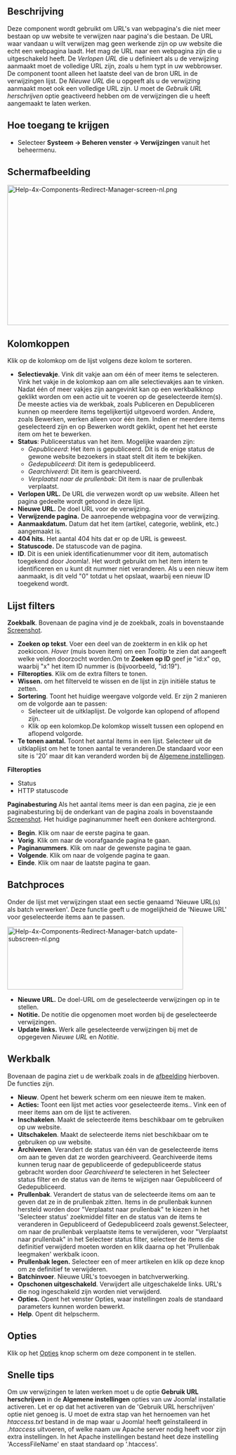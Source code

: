 <!-- Filename: Help4.x:Redirects:_Links / Display title: Verwijzingen: Links -->

## Beschrijving

Deze component wordt gebruikt om URL's van webpagina's die niet meer
bestaan op uw website te verwijzen naar pagina's die bestaan. De URL
waar vandaan u wilt verwijzen mag geen werkende zijn op uw website die
echt een webpagina laadt. Het mag de URL naar een webpagina zijn die u
uitgeschakeld heeft. De *Verlopen URL* die u definieert als u de
verwijzing aanmaakt moet de volledige URL zijn, zoals u hem typt in uw
webbrowser. De component toont alleen het laatste deel van de bron URL
in de verwijzingen lijst. De *Nieuwe URL* die u opgeeft als u de
verwijzing aanmaakt moet ook een volledige URL zijn. U moet de *Gebruik
URL herschrijven* optie geactiveerd hebben om de verwijzingen die u
heeft aangemaakt te laten werken.

## Hoe toegang te krijgen

- Selecteer **Systeem **→** Beheren venster **→** Verwijzingen** vanuit
  het beheermenu.

## Schermafbeelding

<img
src="https://docs.joomla.org/images/thumb/0/0e/Help-4x-Components-Redirect-Manager-screen-nl.png/800px-Help-4x-Components-Redirect-Manager-screen-nl.png"
decoding="async"
srcset="https://docs.joomla.org/images/thumb/0/0e/Help-4x-Components-Redirect-Manager-screen-nl.png/1200px-Help-4x-Components-Redirect-Manager-screen-nl.png 1.5x, https://docs.joomla.org/images/0/0e/Help-4x-Components-Redirect-Manager-screen-nl.png 2x"
data-file-width="1299" data-file-height="518" width="800" height="319"
alt="Help-4x-Components-Redirect-Manager-screen-nl.png" />

## Kolomkoppen

Klik op de kolomkop om de lijst volgens deze kolom te sorteren.

- **Selectievakje**. Vink dit vakje aan om één of meer items te
  selecteren. Vink het vakje in de kolomkop aan om alle selectievakjes
  aan te vinken. Nadat één of meer vakjes zijn aangevinkt kan op een
  werkbalkknop geklikt worden om een actie uit te voeren op de
  geselecteerde item(s). De meeste acties via de werkbak, zoals
  Publiceren en Depubliceren kunnen op meerdere items tegelijkertijd
  uitgevoerd worden. Andere, zoals Bewerken, werken alleen voor één
  item. Indien er meerdere items geselecteerd zijn en op Bewerken wordt
  geklikt, opent het het eerste item om het te bewerken.
- **Status**: Publiceerstatus van het item. Mogelijke waarden zijn:
  - *Gepubliceerd*: Het item is gepubliceerd. Dit is de enige status de
    gewone website bezoekers in staat stelt dit item te bekijken.
  - *Gedepubliceerd*: Dit item is gedepubliceerd.
  - *Gearchiveerd*: Dit item is gearchiveerd.
  - *Verplaatst naar de prullenbak*: Dit item is naar de prullenbak
    verplaatst.
- **Verlopen URL.** De URL die verwezen wordt op uw website. Alleen het
  pagina gedeelte wordt getoond in deze lijst.
- **Nieuwe URL.** De doel URL voor de verwijzing.
- **Verwijzende pagina.** De aanroepende webpagina voor de verwijzing.
- **Aanmaakdatum.** Datum dat het item (artikel, categorie, weblink,
  etc.) aangemaakt is.
- **404 hits.** Het aantal 404 hits dat er op de URL is geweest.
- **Statuscode.** De statuscode van de pagina.
- **ID**. Dit is een uniek identificatienummer voor dit item,
  automatisch toegekend door Joomla!. Het wordt gebruikt om het item
  intern te identificeren en u kunt dit nummer niet veranderen. Als u
  een nieuw item aanmaakt, is dit veld "0" totdat u het opslaat, waarbij
  een nieuw ID toegekend wordt.

## Lijst filters

**Zoekbalk**. Bovenaan de pagina vind je de zoekbalk, zoals in
bovenstaande [Screenshot](#screenshot).

- **Zoeken op tekst**. Voer een deel van de zoekterm in en klik op het
  zoekicoon. *Hover* (muis boven item) om een *Tooltip* te zien dat
  aangeeft welke velden doorzocht worden.Om te **Zoeken op ID** geef je
  "id:x" op, waarbij "x" het item ID nummer is (bijvoorbeeld, "id:19").
- **Filteropties**. Klik om de extra filters te tonen.
- **Wissen.** om het filterveld te wissen en de lijst in zijn initiële
  status te zetten.
- **Sortering**. Toont het huidige weergave volgorde veld. Er zijn 2
  manieren om de volgorde aan te passen:
  - Selecteer uit de uitklaplijst. De volgorde kan oplopend of aflopend
    zijn.
  - Klik op een kolomkop.De kolomkop wisselt tussen een oplopend en
    aflopend volgorde.
- **Te tonen aantal.** Toont het aantal items in een lijst. Selecteer
  uit de uitklaplijst om het te tonen aantal te veranderen.De standaard
  voor een site is '20' maar dit kan veranderd worden bij de [Algemene
  instellingen](https://docs.joomla.org/Help4.x:Site_Global_Configuration/nl#defaultlistlimit "Help4.x:Site Global Configuration/nl").

**Filteropties**

- Status
- HTTP statuscode

**Paginabesturing** Als het aantal items meer is dan een pagina, zie je
een paginabesturing bij de onderkant van de pagina zoals in bovenstaande
[Screenshot](#screenshot). Het huidige paginanummer heeft een donkere
achtergrond.

- **Begin**. Klik om naar de eerste pagina te gaan.
- **Vorig**. Klik om naar de voorafgaande pagina te gaan.
- **Paginanummers**. Klik om naar de gewenste pagina te gaan.
- **Volgende**. Klik om naar de volgende pagina te gaan.
- **Einde**. Klik om naar de laatste pagina te gaan.

## Batchproces

Onder de lijst met verwijzingen staat een sectie genaamd 'Nieuwe URL(s)
als batch verwerken'. Deze functie geeft u de mogelijkheid de 'Nieuwe
URL' voor geselecteerde items aan te passen.

<img
src="https://docs.joomla.org/images/thumb/b/b5/Help-4x-Components-Redirect-Manager-batch_update-subscreen-nl.png/400px-Help-4x-Components-Redirect-Manager-batch_update-subscreen-nl.png"
decoding="async"
srcset="https://docs.joomla.org/images/thumb/b/b5/Help-4x-Components-Redirect-Manager-batch_update-subscreen-nl.png/600px-Help-4x-Components-Redirect-Manager-batch_update-subscreen-nl.png 1.5x, https://docs.joomla.org/images/b/b5/Help-4x-Components-Redirect-Manager-batch_update-subscreen-nl.png 2x"
data-file-width="696" data-file-height="248" width="400" height="143"
alt="Help-4x-Components-Redirect-Manager-batch update-subscreen-nl.png" />

- **Nieuwe URL.** De doel-URL om de geselecteerde verwijzingen op in te
  stellen.
- **Notitie.** De notitie die opgenomen moet worden bij de geselecteerde
  verwijzingen.
- **Update links.** Werk alle geselecteerde verwijzingen bij met de
  opgegeven *Nieuwe URL* en *Notitie*.

## Werkbalk

Bovenaan de pagina ziet u de werkbalk zoals in de
[afbeelding](#Schermafbeelding) hierboven. De functies zijn.

- **Nieuw**. Opent het bewerk scherm om een nieuwe item te maken.
- **Acties:** Toont een lijst met acties voor geselecteerde items.. Vink
  een of meer items aan om de lijst te activeren.
- **Inschakelen**. Maakt de selecteerde items beschikbaar om te
  gebruiken op uw website.
- **Uitschakelen**. Maakt de selecteerde items niet beschikbaar om te
  gebruiken op uw website.
- **Archiveren**. Verandert de status van één van de geselecteerde items
  om aan te geven dat ze worden gearchiveerd. Gearchiveerde items kunnen
  terug naar de gepubliceerde of gedepubliceerde status gebracht worden
  door *Gearchiveerd* te selecteren in het Selecteer status filter en de
  status van de items te wijzigen naar Gepubliceerd of Gedepubliceerd.
- **Prullenbak**. Verandert de status van de selecteerde items om aan te
  geven dat ze in de prullenbak zitten. Items in de prullenbak kunnen
  hersteld worden door "Verplaatst naar prullenbak" te kiezen in het
  'Selecteer status' zoekmiddel filter en de status van de items te
  veranderen in Gepubliceerd of Gedepubliceerd zoals gewenst.Selecteer,
  om naar de prullenbak verplaatste items te verwijderen, voor
  "Verplaatst naar prullenbak" in het Selecteer status filter, selecteer
  de items die definitief verwijderd moeten worden en klik daarna op het
  'Prullenbak leegmaken' werkbalk icoon.
- **Prullenbak legen.** Selecteer een of meer artikelen en klik op deze
  knop om ze definitief te verwijderen.
- **Batchinvoer**. Nieuwe URL's toevoegen in batchverwerking.
- **Opschonen uitgeschakeld**. Verwijdert alle uitgeschakelde links.
  URL's die nog ingeschakeld zijn worden niet verwijderd.
- **Opties.** Opent het venster Opties, waar instellingen zoals de
  standaard parameters kunnen worden bewerkt.
- **Help**. Opent dit helpscherm.

## Opties

Klik op het
[Opties](https://docs.joomla.org/Help4.x:Redirect:_Options/nl "Help4.x:Redirect: Options/nl")
knop scherm om deze component in te stellen.

## Snelle tips

Om uw verwijzingen te laten werken moet u de optie **Gebruik URL
herschrijven** in de **Algemene instellingen** opties van uw Joomla!
installatie activeren. Let er op dat het activeren van de 'Gebruik URL
herschrijven' optie niet genoeg is. U moet de extra stap van het
hernoemen van het *htaccess.txt* bestand in de map waar u Joomla! heeft
geïnstalleerd in *.htaccess* uitvoeren, of welke naam uw Apache server
nodig heeft voor zijn extra instellingen. In het Apache instellingen
bestand heet deze instelling 'AccessFileName' en staat standaard op
'.htaccess'.
